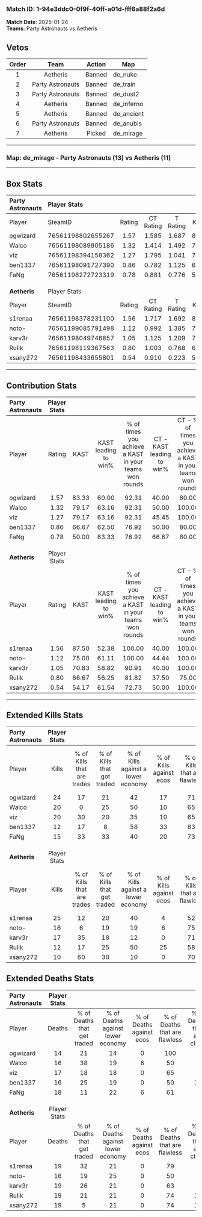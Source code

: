### Match ID: 1-94e3ddc0-0f9f-40ff-a01d-fff6a88f2a6d  
**Match Date**: 2025-01-24  
**Teams**: Party Astronauts vs Aetheris  

## Vetos  

| Order | Team | Action | Map |
| :---: | :--: | :----: | --- |
| 1 | Aetheris | Banned | de_nuke |
| 2 | Party Astronauts | Banned | de_train |
| 3 | Party Astronauts | Banned | de_dust2 |
| 4 | Aetheris | Banned | de_inferno |
| 5 | Aetheris | Banned | de_ancient |
| 6 | Party Astronauts | Banned | de_anubis |
| 7 | Aetheris | Picked | de_mirage |

---  

### **Map**: de_mirage - Party Astronauts (13) vs Aetheris (11)  
---  

## Box Stats  

| **Party Astronauts** | Player Stats      |        |           |          |       |       |       |         |        |      |     |
| :- | :- | :-: | :-: | :-: | :-: | :-: | :-: | :-: | :-: | :-: | :-: |
| Player               | SteamID           | Rating | CT Rating | T Rating | KAST  |  ADR  | Kills | Assists | Deaths | K/D  | HS% |
| ogwizard             | 76561198802655267 |  1.57  |   1.585   |  1.687   | 83.33 | 101.5 |  24   |    5    |   14   | 1.71 | 16  |
| Walco                | 76561198089905186 |  1.32  |   1.414   |  1.492   | 79.17 | 90.5  |  20   |    6    |   16   | 1.25 | 70  |
| viz                  | 76561198394158362 |  1.27  |   1.795   |  1.041   | 79.17 | 84.9  |  20   |    4    |   17   | 1.18 | 60  |
| ben1337              | 76561198091727390 |  0.86  |   0.782   |  1.125   | 66.67 | 65.8  |  12   |    7    |   16   | 0.75 | 33  |
| FaNg                 | 76561198272723319 |  0.78  |   0.881   |  0.776   | 50.00 | 64.8  |  15   |    2    |   18   | 0.83 | 33  |
|                      |                   |        |           |          |       |       |       |         |        |      |     |
|                      |                   |        |           |          |       |       |       |         |        |      |     |
|                      |                   |        |           |          |       |       |       |         |        |      |     |
| **Aetheris**         | Player Stats      |        |           |          |       |       |       |         |        |      |     |
| Player               | SteamID           | Rating | CT Rating | T Rating | KAST  |  ADR  | Kills | Assists | Deaths | K/D  | HS% |
| s1renaa              | 76561198378231100 |  1.56  |   1.717   |  1.692   | 87.50 | 110.3 |  25   |    7    |   19   | 1.32 | 32  |
| noto-                | 76561199085791498 |  1.12  |   0.992   |  1.385   | 75.00 | 80.5  |  16   |    8    |   16   | 1.00 | 50  |
| karv3r               | 76561198049746857 |  1.05  |   1.125   |  1.209   | 70.83 | 77.4  |  17   |    8    |   19   | 0.89 | 52  |
| RuIik                | 76561198119367563 |  0.80  |   1.003   |  0.768   | 66.67 | 66.5  |  12   |    6    |   19   | 0.63 | 41  |
| xsany272             | 76561198433655801 |  0.54  |   0.910   |  0.223   | 54.17 | 41.8  |  10   |    3    |   19   | 0.53 | 50  |
---  

## Contribution Stats  

| **Party Astronauts** | Player Stats |       |                      |                                                        |                           |                                                             |                          |                                                            |
| :- | :-: | :-: | :-: | :-: | :-: | :-: | :-: | :-: |
| Player               |    Rating    | KAST  | KAST leading to win% | % of times you achieve a KAST in your teams won rounds | CT - KAST leading to win% | CT - % of times you achieve a KAST in your teams won rounds | T - KAST leading to win% | T - % of times you achieve a KAST in your teams won rounds |
| ogwizard             |     1.57     | 83.33 |        60.00         |                         92.31                          |           40.00           |                            80.00                            |          80.00           |                           100.00                           |
| Walco                |     1.32     | 79.17 |        63.16         |                         92.31                          |           50.00           |                           100.00                            |          77.78           |                           87.50                            |
| viz                  |     1.27     | 79.17 |        63.16         |                         92.31                          |           45.45           |                           100.00                            |          87.50           |                           87.50                            |
| ben1337              |     0.86     | 66.67 |        62.50         |                         76.92                          |           50.00           |                            80.00                            |          75.00           |                           75.00                            |
| FaNg                 |     0.78     | 50.00 |        83.33         |                         76.92                          |           66.67           |                            80.00                            |          100.00          |                           75.00                            |
|                      |              |       |                      |                                                        |                           |                                                             |                          |                                                            |
|                      |              |       |                      |                                                        |                           |                                                             |                          |                                                            |
|                      |              |       |                      |                                                        |                           |                                                             |                          |                                                            |
| **Aetheris**         | Player Stats |       |                      |                                                        |                           |                                                             |                          |                                                            |
| Player               |    Rating    | KAST  | KAST leading to win% | % of times you achieve a KAST in your teams won rounds | CT - KAST leading to win% | CT - % of times you achieve a KAST in your teams won rounds | T - KAST leading to win% | T - % of times you achieve a KAST in your teams won rounds |
| s1renaa              |     1.56     | 87.50 |        52.38         |                         100.00                         |           40.00           |                           100.00                            |          63.64           |                           100.00                           |
| noto-                |     1.12     | 75.00 |        61.11         |                         100.00                         |           44.44           |                           100.00                            |          77.78           |                           100.00                           |
| karv3r               |     1.05     | 70.83 |        58.82         |                         90.91                          |           40.00           |                           100.00                            |          85.71           |                           85.71                            |
| RuIik                |     0.80     | 66.67 |        56.25         |                         81.82                          |           37.50           |                            75.00                            |          75.00           |                           85.71                            |
| xsany272             |     0.54     | 54.17 |        61.54         |                         72.73                          |           50.00           |                           100.00                            |          80.00           |                           57.14                            |
---  

## Extended Kills Stats  

| **Party Astronauts** | Player Stats |                            |                            |                                    |                         |                              |                                 |                                       |                    |           |
| :- | :-: | :-: | :-: | :-: | :-: | :-: | :-: | :-: | :-: | :-: |
| Player               |    Kills     | % of Kills that are trades | % of Kills that got traded | % of Kills against a lower economy | % of Kills against ecos | % of Kills that are flawless | % of Kills that are close duels | % of Kills that are assisted by flash | Pistol Round Kills | AWP Kills |
| ogwizard             |      24      |             17             |             21             |                 42                 |           17            |              71              |                4                |                   0                   |         2          |    15     |
| Walco                |      20      |             0              |             25             |                 50                 |           10            |              65              |               10                |                  10                   |         1          |     0     |
| viz                  |      20      |             30             |             20             |                 35                 |           10            |              65              |               10                |                   0                   |         0          |     0     |
| ben1337              |      12      |             17             |             8              |                 58                 |           33            |              83              |                8                |                   0                   |         2          |     0     |
| FaNg                 |      15      |             33             |             33             |                 40                 |           20            |              73              |               13                |                   7                   |         1          |     0     |
|                      |              |                            |                            |                                    |                         |                              |                                 |                                       |                    |           |
|                      |              |                            |                            |                                    |                         |                              |                                 |                                       |                    |           |
|                      |              |                            |                            |                                    |                         |                              |                                 |                                       |                    |           |
| **Aetheris**         | Player Stats |                            |                            |                                    |                         |                              |                                 |                                       |                    |           |
| Player               |    Kills     | % of Kills that are trades | % of Kills that got traded | % of Kills against a lower economy | % of Kills against ecos | % of Kills that are flawless | % of Kills that are close duels | % of Kills that are assisted by flash | Pistol Round Kills | AWP Kills |
| s1renaa              |      25      |             12             |             20             |                 40                 |            4            |              52              |                0                |                   8                   |         3          |    11     |
| noto-                |      16      |             6              |             19             |                 19                 |            6            |              75              |                0                |                   6                   |         2          |     0     |
| karv3r               |      17      |             35             |             18             |                 12                 |            0            |              71              |                0                |                  18                   |         1          |     0     |
| RuIik                |      12      |             17             |             25             |                 50                 |           25            |              58              |               25                |                   0                   |         1          |     0     |
| xsany272             |      10      |             60             |             30             |                 10                 |            0            |              70              |               10                |                   0                   |         1          |     0     |
## Extended Deaths Stats  

| **Party Astronauts** | Player Stats |                             |                                   |                          |                               |                            |                           |               |
| :- | :-: | :-: | :-: | :-: | :-: | :-: | :-: | :-: |
| Player               |    Deaths    | % of Deaths that get traded | % of Deaths against lower economy | % of Deaths against ecos | % of Deaths that are flawless | % of Deaths that are close | % of Deaths while blinded | Deaths to AWP |
| ogwizard             |      14      |             21              |                14                 |            0             |              100              |             0              |            14             |       2       |
| Walco                |      16      |             38              |                19                 |            6             |              50               |             6              |             0             |       2       |
| viz                  |      17      |             18              |                18                 |            0             |              65               |             0              |             6             |       3       |
| ben1337              |      16      |             25              |                19                 |            0             |              50               |             13             |             6             |       2       |
| FaNg                 |      18      |             11              |                22                 |            6             |              61               |             6              |            11             |       2       |
|                      |              |                             |                                   |                          |                               |                            |                           |               |
|                      |              |                             |                                   |                          |                               |                            |                           |               |
|                      |              |                             |                                   |                          |                               |                            |                           |               |
| **Aetheris**         | Player Stats |                             |                                   |                          |                               |                            |                           |               |
| Player               |    Deaths    | % of Deaths that get traded | % of Deaths against lower economy | % of Deaths against ecos | % of Deaths that are flawless | % of Deaths that are close | % of Deaths while blinded | Deaths to AWP |
| s1renaa              |      19      |             32              |                21                 |            0             |              79               |             5              |             0             |       3       |
| noto-                |      16      |             19              |                25                 |            0             |              50               |             0              |             6             |       2       |
| karv3r               |      19      |             26              |                21                 |            0             |              63               |             5              |            11             |       3       |
| RuIik                |      19      |             21              |                21                 |            0             |              74               |             16             |             0             |       4       |
| xsany272             |      19      |              5              |                21                 |            0             |              74               |             16             |             0             |       3       |
